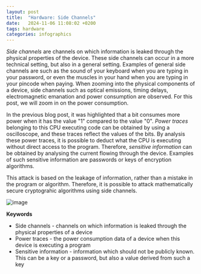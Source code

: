 ```yaml
---
layout: post
title:  "Hardware: Side Channels"
date:   2024-11-06 11:08:02 +0200
tags: hardware
categories: infographics
---
```


<i>Side channels</i> are channels on which information is leaked through the physical properties of the device. These side channels can occur in a more technical setting, but also in a general setting. Examples of general side channels are such as the sound of your keyboard when you are typing in your password, or even the muscles in your hand when you are typing in your pincode when paying. When zooming into the physical components of a device, side channels such as optical emissions, timing delays, electromagnetic emanation and power consumption are observed. For this post, we will zoom in on the power consumption. 

In the previous blog post, it was highlighted that a bit consumes more power when it has the value "1" compared to the value "0". <i> Power traces </i> belonging to this CPU executing code can be obtained by using a oscilloscope, and these traces reflect the values of the bits. By analysis these power traces, it is possible to deduct what the CPU is executing without direct access to the program. Therefore, <i>sensitive information</i> can be obtained by analysing the current flowing through the device. Examples of such sensitive information are passwords or keys of encryption algorithms.

This attack is based on the leakage of information, rather than a mistake in the program or algorithm. Therefore, it is possible to attack mathematically secure cryptograhic algorithms using side channels. 

![image](https://bruteforcemisa.github.io/hackermouses-guide-through-cyberspace//assets/images/sidechannel.png) 

<b>Keywords</b>
<ul>
<li>Side channels - channels on which information is leaked through the physical properties of a device </li>
<li>Power traces - the power consumption data of a device when this device is executing a program </li>
<li>Sensitive information - information which should not be publicly known. This can be a key or a password, but also a value derived from such a key</li>

</ul>